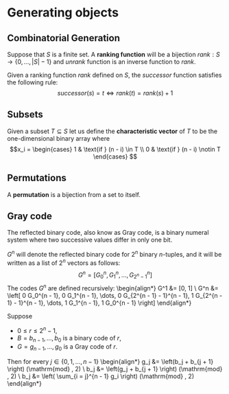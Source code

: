 # Generating objects

## Combinatorial Generation

Suppose that $S$ is a finite set. A **ranking function** will be a bijection $rank: S \rightarrow \{ 0, \dots, |S| - 1 \}$ and *unrank* function is an inverse function to $rank$.

Given a ranking function $rank$ defined on $S$, the $successor$ function satisfies the following rule:
$$successor(s) = t \Leftrightarrow rank(t) = rank(s) + 1$$

## Subsets

Given a subset $T \subseteq S$ let us define the **characteristic vector** of $T$ to be the one-dimensional binary array where
$$x_i = \begin{cases}
1 & \text{if } (n - i) \in T \\
0 & \text{if } (n - i) \notin T
\end{cases}
$$

## Permutations

A **permutation** is a bijection from a set to itself.

## Gray code

The reflected binary code, also know as Gray code, is a binary numeral system where two successive values differ in only one bit.

$G^n$ will denote the reflected binary code for $2^n$ binary $n$-tuples, and it will be written as a list of $2^n$ vectors as follows:
$$G^n = \left[ G_0^n, G_1^n, \dots, G_{2^n - 1}^n \right]$$
The codes $G^n$ are defined recursively:
\begin{align*}
G^1 &= [0, 1] \\
G^n &= \left[ 0 G_0^{n - 1}, 0 G_1^{n - 1}, \dots, 0 G_{2^{n - 1} - 1}^{n - 1}, 1 G_{2^{n - 1} - 1}^{n - 1}, \dots, 1 G_1^{n - 1}, 1 G_0^{n - 1} \right]
\end{align*}

Suppose

* $0 \leq r \leq 2^n - 1$,
* $B = b_{n - 1}, \dots, b_0$ is a binary code of $r$,
* $G = g_{n - 1}, \dots, g_0$ is a Gray code of $r$.

Then for every $j \in \{0, 1, \dots, n - 1\}$
\begin{align*}
g_j &= \left(b_j + b_{j + 1} \right) (\mathrm{mod} \, 2) \\
b_j &= \left(g_j + b_{j + 1} \right) (\mathrm{mod} \, 2) \\
b_j &= \left( \sum_{i = j}^{n - 1} g_i \right) (\mathrm{mod} \, 2)
\end{align*}
